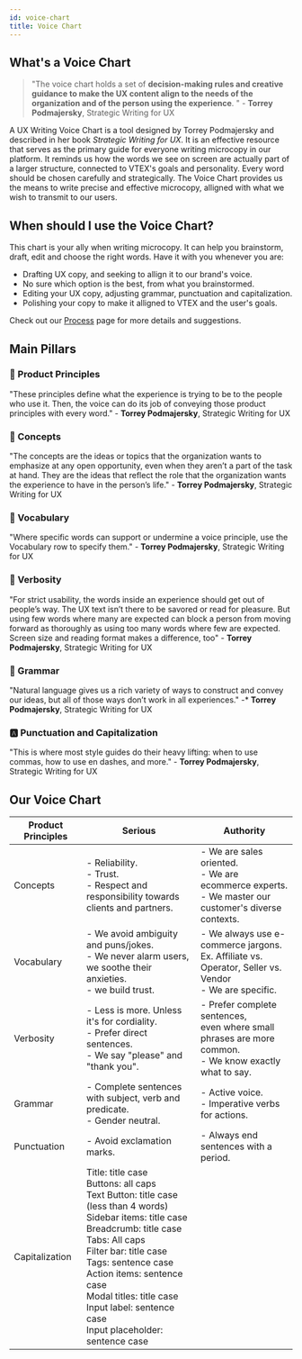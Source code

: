 ```yaml
---
id: voice-chart
title: Voice Chart
---
```


## What's a Voice Chart

> "The voice chart holds a set of **decision-making rules and creative guidance to make the UX content align to the needs of the organization and of the person using the experience**. " - **Torrey Podmajersky**, Strategic Writing for UX

A UX Writing Voice Chart is a tool designed by Torrey Podmajersky and described in her book *Strategic Writing for UX*. It is an effective resource that serves as the primary guide for everyone writing microcopy in our platform. It reminds us how the words we see on screen are actually part of a larger structure, connected to VTEX's goals and personality. Every word should be chosen carefully and strategically. The Voice Chart provides us the means to write precise and effective microcopy, alligned with what we wish to transmit to our users. 

## When should I use the Voice Chart?

This chart is your ally when writing microcopy. It can help you brainstorm, draft, edit and choose the right words. Have it with you whenever you are:
- Drafting UX copy, and seeking to allign it to our brand's voice.   
- No sure which option is the best, from what you brainstormed.    
- Editing your UX copy, adjusting grammar, punctuation and capitalization.  
- Polishing your copy to make it alligned to VTEX and the user's goals.  

Check out our [Process]() page for more details and suggestions. 


## Main Pillars

### 🧭 Product Principles

"These principles define what the experience is trying to be to the people who use it. Then, the voice can do its job of conveying those product principles with every word." - **Torrey Podmajersky**, Strategic Writing for UX


### 🎯 Concepts

"The concepts are the ideas or topics that the organization wants to emphasize at any open opportunity, even when they aren’t a part of the task at hand. They are the ideas that reflect the role that the organization wants the experience to have in the person’s life." - **Torrey Podmajersky**, Strategic Writing for UX


### 📖 Vocabulary

"Where specific words can support or undermine a voice principle, use the Vocabulary row to specify them." - **Torrey Podmajersky**, Strategic Writing for UX


### 💬 Verbosity

"For strict usability, the words inside an experience should get out of people’s way. The UX text isn’t there to be savored or read for pleasure. But using few words where many are expected can block a person from moving forward as thoroughly as using too many words where few are expected. Screen size and reading format makes a difference, too" - **Torrey Podmajersky**, Strategic Writing for UX
 

### 📝 Grammar

"Natural language gives us a rich variety of ways to construct and convey our ideas, but all of those ways don’t work in all experiences." -* **Torrey Podmajersky**, Strategic Writing for UX
 

### 🅰️ Punctuation and Capitalization

"This is where most style guides do their heavy lifting: when to use commas, how to use en dashes, and more." - **Torrey Podmajersky**, Strategic Writing for UX



## Our Voice Chart

| Product Principles | Serious | Authority |
|--------------------|---------|-----------|
| Concepts           | - Reliability. <br />- Trust. <br />- Respect and responsibility towards clients and partners. | - We are sales oriented.    <br />- We are ecommerce experts.    <br />- We master our customer's diverse contexts.    |
| Vocabulary         | - We avoid ambiguity and puns/jokes.   <br />- We never alarm users, we soothe their anxieties.   <br />- we build trust. | - We always use e-commerce jargons.   <br />Ex. Affiliate vs. Operator, Seller vs. Vendor  <br />- We are specific. |
| Verbosity          | - Less is more. Unless it's for cordiality.  <br />- Prefer direct sentences.   <br />- We say "please" and "thank you".  | - Prefer complete sentences,<br />even where small phrases are more common.   <br />- We know exactly what to say. |
| Grammar            | - Complete sentences with subject, verb and predicate.<br />- Gender neutral. | - Active voice.  <br />- Imperative verbs for actions. |
| Punctuation        | - Avoid exclamation marks. | - Always end sentences with a period.                                                                              |
| Capitalization     | Title: title case  <br />Buttons: all caps  <br />Text Button: title case (less than 4 words)  <br />Sidebar items: title case  <br />Breadcrumb: title case  <br />Tabs: All caps  <br />Filter bar: title case  <br />Tags: sentence case  <br />Action items: sentence case  <br />Modal titles: title case  <br />Input label: sentence case  <br />Input placeholder: sentence case   |                                                                                                                    |
